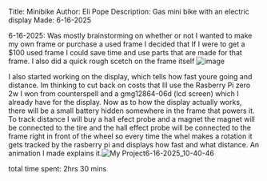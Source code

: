 Title: Minibike
Author: Eli Pope
Description: Gas mini bike with an electric display
Made: 6-16-2025

6-16-2025: Was mostly brainstorming on whether or not I wanted to make my own frame or purchase a used frame I decided that If I were to get a $100 used frame I could save time and use parts that are made for that frame.
I also did a quick rough scetch on the frame itself ![image](https://github.com/user-attachments/assets/5e01b968-8a52-486e-8e54-078d08090c05)


I also started working on the display, which tells how fast youre going and distance. Im thinking to cut back on costs that Ill use the Rasberry Pi zero 2w I won from counterspell and a gmg12864-06d (lcd screen) which I already have for the display.
Now as to how the display actually works, there will be a small battery hidden somewhere in the frame that powers it. To track distance I will buy a hall efect probe and a magnet the magnet will be connected to the tire and the hall effect probe will be connected to the frame right in front of the wheel so every time the whel makes a rotation it gets tracked by the rasberry pi and displays how fast and what distance. An animation I made explains it.![My Project6-16-2025_10-40-46](https://github.com/user-attachments/assets/99205663-5452-4694-82e8-07371c936884)


total time spent: 2hrs 30 mins

